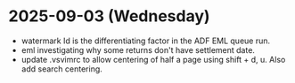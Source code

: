 # 2025-09-03 (Wednesday)

- watermark Id is the differentiating factor in the ADF EML queue run.
- eml investigating why some returns don't have settlement date.
- update .vsvimrc to allow centering of half a page using shift + d, u.  Also add search centering.